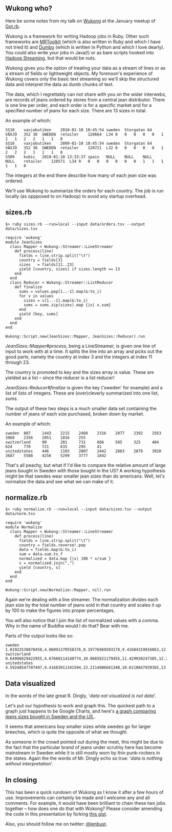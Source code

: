 Wukong who?
-----------

Here be some notes from my talk on [Wukong](http://github.com/mrflip/wukong) at the January meetup of [Got.rb](http://www.meetup.com/got-rb/).

Wukong is a framework for writing Hadoop jobs in Ruby. Other such frameworks are [MRToolkit](http://code.google.com/p/mrtoolkit/) (which is also written in Ruby and which I have not tried it) and [Dumbo](http://github.com/klbostee/dumbo) (which is written in Python and which I love dearly). You could also write your jobs in Java(!) or as bare scripts hooked into [Hadoop Streaming](http://hadoop.apache.org/common/docs/current/streaming.html), but that would be nuts.

Wukong gives you the option of treating your data as a stream of lines or as a stream of fields or lightweight objects. My forenoon's experience of Wukong covers only the basic text streaming so we'll skip the structured data and interpret the data as dumb chunks of text.

The data, which I regrettably can not share with you on the wider interwebs, are records of jeans ordered by stores from a central jean distributor. There is one line per order, and each order is for a specific market and for a specified number of jeans for each size. There are 13 sizes in total.

An example of which:

	SS10	vaxjobutiken	2010-01-10 10:45:54	sweden	Storgatan 64 	VÄXJÖ	352 30	SWEDEN	retailer	120664	L34	0	0	0	0	0	1	1	1	2	2	1	1	0
	SS10	vaxjobutiken	2009-01-10 10:45:54	sweden	Storgatan 64 	VÄXJÖ	352 30	SWEDEN	retailer	120721	L32	0	0	0	0	0	1	2	2	2	1	1	1	0
	SS09	kubic	2010-01-10 13:33:37	spain	NULL	NULL	NULL	NULL	retailer	120571	L34	0	0	0	0	0	0	0	1	1	1	1	1	0


The integers at the end there describe how many of each jean size was ordered. 

We'll use Wukong to summarize the orders for each country. The job is run locally (as oppposed to on Hadoop) to avoid any startup overhead.

sizes.rb
--------
	$> ruby sizes.rb --run=local --input data/orders.tsv --output data/sizes.tsv

	require 'wukong'
	module JeanSizes
	  class Mapper < Wukong::Streamer::LineStreamer
	    def process(line)
	      fields = line.strip.split("\t")
	      country = fields[3]
	      sizes   = fields[11..23]
	      yield [country, sizes] if sizes.length == 13
	    end
	  end
	  class Reducer < Wukong::Streamer::ListReducer
	    def finalize
	      sums = values.pop[1..-1].map(&:to_i)
	      for v in values 
	        sizes = v[1..-1].map(&:to_i)
	        sums = sums.zip(sizes).map {|x| x.sum}
	      end
	      yield [key, sums]
	    end
	  end
	end
	
	Wukong::Script.new(JeanSizes::Mapper, JeanSizes::Reducer).run


*JeanSizes::Mapper#process*, being a LineStreamer, is given one line of input to work with at a time. It splits the line into an array and picks out the good parts, namely the country at index 3 and the integers at index 11 through 23.

The country is promoted to key and the sizes array is value. These are yielded as a list – since the reducer is a list reducer!

*JeanSizes::Reducer#finalize* is given the key ('sweden' for example) and a list of lists of integers. These are (over)cleverly summarized into one list, *sums*.

The output of these two steps is a much smaller data set containing the number of jeans of each size purchased, broken down by market.

An example of which:

	sweden  807     1443    2215    2460    2316    2077    2392    2563    3068    2356    2051    1016    255
	switzerland     90      201     731     886     585     325     404     624     770     721     635     295     41
	unitedstates    446     1103    2007    2442    2863    2879    3920    3687    5588    4256    5299    3777    1842


That's all peachy, but what if I'd like to compare the relative amount of large jeans bought in Sweden with those bought in the US? A working hypothesis might be that swedes wear smaller jean sizes than do americans. Well, let's normalize the data and see what we can make of it.


normalize.rb
------------
	$> ruby normalize.rb --run=local --input data/sizes.tsv --output data/norm.tsv

	require 'wukong'
	module Normalize
	  class Mapper < Wukong::Streamer::LineStreamer
	    def process(line)
	      fields = line.strip.split("\t")
	      country = fields.reverse!.pop
	      data = fields.map(&:to_i)
	      sum = data.sum.to_f
	      normalized = data.map {|x| 100 * x/sum }
	      s = normalized.join(",")
	      yield [country, s]
	    end
	  end
	end

	Wukong::Script.new(Normalize::Mapper, nil).run

Again we're dealing with a line streamer. The normalization divides each jean size by the total number of jeans sold in that country and scales it up by 100 to make the figures into proper percentages.

You will also notice that I join the list of normalized values with a comma. Why in the name of Buddha would I do that? Bear with me.

Parts of the output looks like so:

	sweden	1.01922538870458,4.06091370558376,8.19776969503178,9.41684319916863,12.2626803629242,10.2442143970582,9.56073384227987,8.30169071505656,9.25696470682282,9.83252727926776,8.85327151364963,5.76761661137536,3.22554858307686
	switzerland	0.64996829422955,4.67660114140774,10.0665821179455,11.429930247305,12.2067216233354,9.89220038046925,6.40456563094483,5.15218769816107,9.27393785668992,14.0456563094483,11.5884590995561,3.1864299302473,1.42675967025999
	unitedstates	4.59248547707497,9.41683911341594,13.2114986661348,10.6110847939365,13.9320352040689,9.19245057219078,9.77336757336259,7.17794011319155,7.13804881697375,6.08840908524271,5.0038644693211,2.75000623301503,1.11196988207136


Data visualized
---------------

In the words of the late great R. Dingly, '*data not visualized is not data*'.

Let's put our hypothesis to work and graph this. The quickest path to a graph just happens to be Google Charts, and here's 
[a graph comparing jeans sizes bought in Sweden and the US ](http://chart.apis.google.com/chart?cht=bvg&chd=t:1.01922538870458,4.06091370558376,8.19776969503178,9.41684319916863,12.2626803629242,10.2442143970582,9.56073384227987,8.30169071505656,9.25696470682282,9.83252727926776,8.85327151364963,5.76761661137536,3.22554858307686|4.59248547707497,9.41683911341594,13.2114986661348,10.6110847939365,13.9320352040689,9.19245057219078,9.77336757336259,7.17794011319155,7.13804881697375,6.08840908524271,5.0038644693211,2.75000623301503,1.11196988207136&chds=0,20&chs=800x375&chdl=Sweden|USA&chco=eecc00,00eedd).

It seems that americans buy smaller sizes while swedes go for larger breeches, which is quite the opposite of what we thought.

As someone in the crowd pointed out during the meet, this might be due to the fact that the particular brand of jeans under scrutiny here has become mainstream in Sweden while it is still mostly worn by thin punk-rockers in the states. Again the the words of Mr. Dingly echo so true: '*data is nothing without interpretation*'.


In closing
----------

This has been a quick rundown of Wukong as I know it after a few hours of use. Improvements can certainly be made and I welcome any and all comments. For example, it would have been brilliant to chain these two jobs together – how does one do that with Wukong? Please consider amending the code in this presentation by forking [this gist](http://gist.github.com/278043).

Also, you should follow me on twitter: [@lenbust](http://twitter.com/lenbust).
